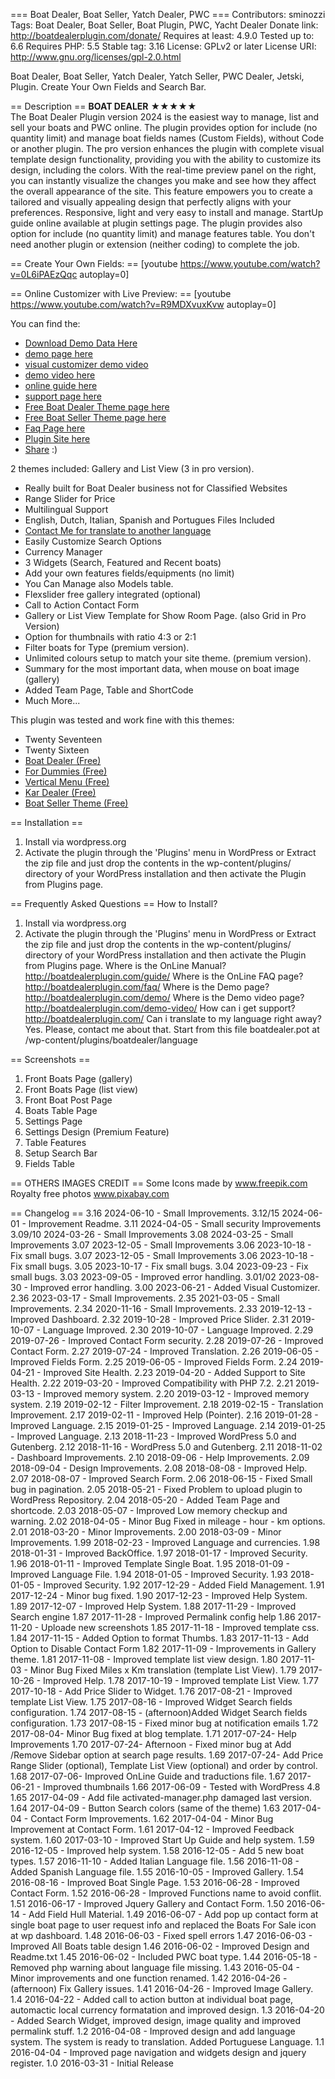 === Boat Dealer, Boat Seller, Yatch Dealer, PWC ===
Contributors: sminozzi
Tags: Boat Dealer, Boat Seller, Boat Plugin, PWC, Yacht Dealer
Donate link: http://boatdealerplugin.com/donate/
Requires at least: 4.9.0
Tested up to: 6.6
Requires PHP: 5.5
Stable tag: 3.16
License: GPLv2 or later
License URI: http://www.gnu.org/licenses/gpl-2.0.html


Boat Dealer, Boat Seller, Yatch Dealer, Yatch Seller, PWC Dealer, Jetski, Plugin. Create Your Own Fields and Search Bar.

== Description ==
**BOAT DEALER**
★★★★★<br>
The Boat Dealer Plugin version 2024 is the easiest way to manage, list and sell your boats and PWC online.
The plugin provides option for include (no quantity limit) and manage boat fields names (Custom Fields), without Code or another plugin.
The pro version enhances the plugin with complete visual template design functionality, providing you with the ability to customize its design, including the colors. 
With the real-time preview panel on the right, you can instantly visualize the changes you make and see how they affect the overall appearance of the site. 
This feature empowers you to create a tailored and visually appealing design that perfectly aligns with your preferences.
Responsive, light and very easy to install and manage. StartUp guide online available at plugin settings page.
The plugin provides also option for include (no quantity limit) and manage features table.
You don't need another plugin or extension (neither coding) to complete the job.




== Create Your Own Fields: ==
[youtube https://www.youtube.com/watch?v=0L6iPAEzQqc autoplay=0]

== Online Customizer with Live Preview: ==
[youtube https://www.youtube.com/watch?v=R9MDXvuxKvw autoplay=0]



You can find the:

<ul>
<li><a href="http://boatdealerplugin.com/demo-data/download-demo.php" target="_self">Download Demo Data Here</a></li>
<li><a href="http://boatdealerplugin.com/demo/" target="_self">demo page here</a></li>
<li><a href="https://cardealerplugin.com/movies/customizer.mp4" target="_self">visual customizer demo video</a></li>
<li><a href="http://boatdealerplugin.com/demo-video/" target="_self">demo video here</a></li>
<li><a href="http://boatdealerplugin.com/help/" target="_self">online guide here</a></li>
<li><a href="http://billminozzi.com/dove/" target="_self">support page here</a></li>
<li><a href="http://boatdealertheme.com" target="_self">Free Boat Dealer Theme page here</a></li>
<li><a href="http://boatsellertheme.com" target="_self">Free Boat Seller Theme page here</a></li>
<li><a href="http://boatdealerplugin.com/faq/" target="_self">Faq Page here</a></li>
<li><a href="http://boatdealerplugin.com" target="_self">Plugin Site here</a></li>
<li><a href="http://boatdealerplugin.com/share/">Share</a> :)</li>
</ul>


2 themes included: Gallery and List View (3 in pro version).
 
<ul>
<li>Really built for Boat Dealer business not for Classified Websites</li>
<li>Range Slider for Price</li>
<li>Multilingual Support</li>
<li>English, Dutch, Italian, Spanish and Portugues Files Included</li>
<li><a href="http://billminozzi.com/dove/" target="_self">Contact Me for translate to another language</a></li>
<li>Easily Customize Search Options</li>
<li>Currency Manager</li>
<li>3 Widgets (Search, Featured and Recent boats)</li>
<li>Add your own features fields/equipments (no limit)</li>
<li>You Can Manage also Models table.</li>
<li>Flexslider free gallery integrated (optional)</li>
<li>Call to Action Contact Form</li>
<li>Gallery or List View Template for Show Room Page. (also Grid in Pro Version)</li>
<li>Option for thumbnails with ratio 4:3 or 2:1</li>
<li>Filter boats for Type (premium version).</li>
<li>Unlimited colours setup to match your site theme. (premium version).</li>
<li>Summary for the most important data, when mouse on boat image (gallery)</li>
<li>Added Team Page, Table and ShortCode</li>
<li>Much More...</li>
</ul>


This plugin was tested and work fine with this themes:
<ul>
<li> Twenty Seventeen </li>
<li> Twenty Sixteen</li>
<li> <a href="http://boatdealerthemes.com">Boat Dealer (Free)</a></li>
<li> <a href="http://themefordummies.com">For Dummies (Free) </a></li>
<li> <a href="http://verticalmenu.eu">Vertical Menu (Free)</a></li>
<li> <a href="http://kardealertheme.com">Kar Dealer (Free)</a></li>
<li> <a href="http://boatsellertheme.com">Boat Seller Theme (Free)</a></li>



</ul>

== Installation ==
1) Install via wordpress.org
2) Activate the plugin through the \'Plugins\' menu in WordPress
or
Extract the zip file and just drop the contents in the wp-content/plugins/ directory of your WordPress installation and then activate the Plugin from Plugins page.


== Frequently Asked Questions ==
How to Install?
1) Install via wordpress.org
2) Activate the plugin through the \'Plugins\' menu in WordPress
or
Extract the zip file and just drop the contents in the wp-content/plugins/ directory of your WordPress installation and then activate the Plugin from Plugins page.
Where is the OnLine Manual?
http://boatdealerplugin.com/guide/
Where is the OnLine FAQ page?
http://boatdealerplugin.com/faq/
Where is the Demo page?
http://boatdealerplugin.com/demo/
Where is the Demo video page?
http://boatdealerplugin.com/demo-video/
How can i get support?
http://boatdealerplugin.com/
Can i translate to my language right away?
Yes. Please, contact me about that.
Start from this file boatdealer.pot at /wp-content/plugins/boatdealer/language


== Screenshots ==
1. Front Boats Page (gallery)
2. Front Boats Page (list view)   
3. Front Boat Post Page  
4. Boats Table Page
5. Settings Page
6. Settings Design (Premium Feature)
7. Table Features
8. Setup Search Bar
9. Fields Table




== OTHERS IMAGES CREDIT ==
Some Icons made by www.freepik.com
Royalty free photos www.pixabay.com

== Changelog ==
3.16 2024-06-10 - Small Improvements.
3.12/15 2024-06-01 - Improvement Readme.
3.11 2024-04-05 - Small security Improvements
3.09/10 2024-03-26 - Small Improvements
3.08 2024-03-25 - Small Improvements
3.07 2023-12-05 - Small Improvements
3.06 2023-10-18 - Fix small bugs.
3.07 2023-12-05 - Small Improvements
3.06 2023-10-18 - Fix small bugs.
3.05 2023-10-17 - Fix small bugs.
3.04 2023-09-23 - Fix small bugs.
3.03 2023-09-05 - Improved error handling.
3.01/02 2023-08-30 - Improved error handling.
3.00 2023-06-21 - Added Visual Customizer.
2.36 2023-03-17 - Small Improvements.
2.35 2021-03-05 - Small Improvements.
2.34 2020-11-16 - Small Improvements.
2.33 2019-12-13 - Improved Dashboard.
2.32 2019-10-28 - Improved Price Slider.
2.31 2019-10-07 - Language Improved.
2.30 2019-10-07 - Language Improved.
2.29 2019-07-26 - Improved Contact Form security.
2.28 2019-07-26 - Improved Contact Form.
2.27 2019-07-24 - Improved Translation.
2.26 2019-06-05 - Improved Fields Form.
2.25 2019-06-05 - Improved Fields Form.
2.24 2019-04-21 - Improved Site Health.
2.23 2019-04-20 - Added Support to Site Health.
2.22 2019-03-20 - Improved Compatibility with PHP 7.2.
2.21 2019-03-13 - Improved memory system.
2.20 2019-03-12 - Improved memory system.
2.19 2019-02-12 - Filter Improvement.
2.18 2019-02-15 - Translation Improvement.
2.17 2019-02-11 - Improved Help (Pointer).
2.16 2019-01-28 - Improved Language.
2.15 2019-01-25 - Improved Language.
2.14 2019-01-25 - Improved Language.
2.13 2018-11-23 - Improved WordPress 5.0 and Gutenberg.
2.12 2018-11-16 - WordPress 5.0 and Gutenberg.
2.11 2018-11-02 - Dashboard Improvements.
2.10 2018-09-06 - Help Improvements.
2.09 2018-09-04 - Design Improvements.
2.08 2018-08-08 - Improved Help.
2.07 2018-08-07 - Improved Search Form.
2.06 2018-06-15 - Fixed Small bug in pagination.
2.05 2018-05-21 - Fixed Problem to upload plugin to WordPress Repository.
2.04 2018-05-20 - Added Team Page and shortcode.
2.03 2018-05-07 - Improved Low memory checkup and warning.
2.02 2018-04-05 - Minor Bug Fixed in mileage - hour - km options.
2.01 2018-03-20 - Minor Improvements.
2.00 2018-03-09 - Minor Improvements.
1.99 2018-02-23 - Improved Language and currencies.
1.98 2018-01-31 - Improved BackOffice.
1.97 2018-01-17 - Improved Security.
1.96 2018-01-11 - Improved Template Single Boat.
1.95 2018-01-09 - Improved Language File.
1.94 2018-01-05 - Improved Security.
1.93 2018-01-05 - Improved Security.
1.92 2017-12-29 - Added Field Management.
1.91 2017-12-24 - Minor bug fixed.
1.90 2017-12-23 - Improved Help System.
1.89 2017-12-07 - Improved Help System.
1.88 2017-11-29 - Improved Search engine
1.87 2017-11-28 - Improved Permalink config help
1.86 2017-11-20 - Uploade new screenshots
1.85 2017-11-18 - Improved template css.
1.84 2017-11-15 - Added Option to format Thumbs.
1.83 2017-11-13 - Add Option to Disable Contact Form
1.82 2017-11-09 - Improvements in Gallery theme.
1.81 2017-11-08 - Improved template list view design.
1.80 2017-11-03 - Minor Bug Fixed Miles x Km translation (template List View).
1.79 2017-10-26 - Improved Help.
1.78 2017-10-19 - Improved template List View.
1.77 2017-10-18 - Add Price Slider to Widget.
1.76 2017-08-21 - Improved template List View.
1.75 2017-08-16 - Improved Widget Search fields configuration.
1.74 2017-08-15 - (afternoon)Added Widget Search fields configuration.
1.73 2017-08-15 - Fixed minor bug at notification emails
1.72 2017-08-04-  Minor Bug fixed at blog template.
1.71 2017-07-24-  Help Improvements
1.70 2017-07-24-  Afternoon - Fixed minor bug at Add /Remove Sidebar option at search page results.
1.69 2017-07-24-  Add Price Range Slider (optional), Template List View (optional) and order by control.
1.68 2017-07-06-  Improved OnLine Guide and traductions file.
1.67 2017-06-21 - Improved thumbnails
1.66 2017-06-09 - Tested with WordPress 4.8
1.65 2017-04-09 - Add file activated-manager.php damaged last version.
1.64 2017-04-09 - Button Search colors (same of the theme)
1.63 2017-04-04 - Contact Form Improvements.
1.62 2017-04-04 - Minor Bug Improvement at Contact Form.
1.61 2017-04-12 - Improved Feedback system.
1.60 2017-03-10 - Improved Start Up Guide and help system.
1.59 2016-12-05 - Improved help system.
1.58 2016-12-05 - Add 5 new boat types.
1.57 2016-11-10 - Added Italian Language file.
1.56 2016-11-08 - Added Spanish Language file.
1.55 2016-10-05 - Improved Gallery.
1.54 2016-08-16 - Improved Boat Single Page.
1.53 2016-06-28 - Improved Contact Form.
1.52 2016-06-28 - Improved Functions name to avoid conflit.
1.51 2016-06-17 - Improved Jquery Gallery and Contact Form.
1.50 2016-06-14 - Add Field Hull Material.
1.49 2016-06-07 - Add pop up contact form at single boat page to user request info and replaced the Boats For Sale icon at wp dashboard.
1.48 2016-06-03 - Fixed spell errors
1.47 2016-06-03 - Improved All Boats table design
1.46 2016-06-02 - Improved Design and Readme.txt
1.45 2016-06-02 - Included PWC boat type.
1.44 2016-05-18 - Removed php warning about language file missing.
1.43 2016-05-04 - Minor improvements and one function renamed.
1.42 2016-04-26 - (afternoon) Fix Gallery issues.
1.41 2016-04-26 - Improved Image Gallery.
1.4 2016-04-22 -  Added call to action button at individual boat page, automactic local currency formatation and improved design.
1.3 2016-04-20 -  Added Search Widget, improved design, image quality and improved permalink stuff.
1.2 2016-04-08 -  Improved design and add language system. The system is ready to translation. Added Portuguese Language.
1.1 2016-04-04 -  Improved page navigation and widgets design and jquery register.
1.0 2016-03-31 -  Initial Release
